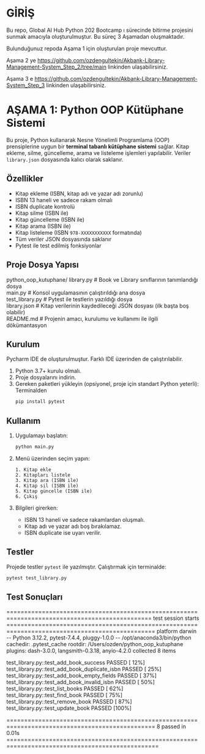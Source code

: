 # GİRİŞ

Bu repo, Global AI Hub Python 202 Bootcamp ı sürecinde bitirme projesini sunmak amacıyla oluşturulmuştur. Bu süreç 3 Aşamadan oluşmaktadır.

Bulunduğunuz repoda Aşama 1 için oluşturulan proje mevcuttur. 

Aşama 2 ye https://github.com/ozdengultekin/Akbank-Library-Management-System_Step_2/tree/main linkinden ulaşabilirsiniz. 
 
Aşama 3 e https://github.com/ozdengultekin/Akbank-Library-Management-System_Step_3 linkinden ulaşabilirsiniz. 

# AŞAMA 1: Python OOP Kütüphane Sistemi
Bu proje, Python kullanarak Nesne Yönelimli Programlama (OOP) prensiplerine uygun bir **terminal tabanlı kütüphane sistemi** sağlar. Kitap ekleme, silme, güncelleme, arama ve listeleme işlemleri yapılabilir. Veriler `library.json` dosyasında kalıcı olarak saklanır.

## Özellikler

* Kitap ekleme (ISBN, kitap adı ve yazar adı zorunlu)
* ISBN 13 haneli ve sadece rakam olmalı
* ISBN duplicate kontrolü
* Kitap silme (ISBN ile)
* Kitap güncelleme (ISBN ile)
* Kitap arama (ISBN ile)
* Kitap listeleme (ISBN `978-XXXXXXXXXXX` formatında)
* Tüm veriler JSON dosyasında saklanır
* Pytest ile test edilmiş fonksiyonlar

## Proje Dosya Yapısı

python_oop_kutuphane/
library.py          # Book ve Library sınıflarının tanımlandığı dosya<br>
main.py             # Konsol uygulamasının çalıştırıldığı ana dosya<br>
test_library.py     # Pytest ile testlerin yazıldığı dosya<br>
library.json        # Kitap verilerinin kaydedileceği JSON dosyası (ilk başta boş olabilir)<br>
README.md           # Projenin amacı, kurulumu ve kullanımı ile ilgili dökümantasyon<br>

## Kurulum

Pycharm IDE de oluşturulmuştur. Farklı IDE üzerinden de çalıştırılabilir. 
1. Python 3.7+ kurulu olmalı.
2. Proje dosyalarını indirin.
3. Gereken paketleri yükleyin (opsiyonel, proje için standart Python yeterli):
Terminalden
   ```bash
   pip install pytest
   ```

## Kullanım

1. Uygulamayı başlatın:

   ```bash
   python main.py
   ```

2. Menü üzerinden seçim yapın:

   ```
   1. Kitap ekle
   2. Kitapları listele
   3. Kitap ara (ISBN ile)
   4. Kitap sil (ISBN ile)
   5. Kitap güncelle (ISBN ile)
   6. Çıkış
   ```

3. Bilgileri girerken:

   * ISBN 13 haneli ve sadece rakamlardan oluşmalı.
   * Kitap adı ve yazar adı boş bırakılamaz.
   * ISBN duplicate ise uyarı verilir.

## Testler

Projede testler `pytest` ile yazılmıştır. Çalıştırmak için terminalde:

```bash
pytest test_library.py
```
## Test Sonuçları

=============================================================================================== test session starts ================================================================================================
platform darwin -- Python 3.12.2, pytest-7.4.4, pluggy-1.0.0 -- /opt/anaconda3/bin/python
cachedir: .pytest_cache
rootdir: /Users/ozden/python_oop_kutuphane
plugins: dash-3.0.0, langsmith-0.3.18, anyio-4.2.0
collected 8 items                                                                                                                                                                                                  

test_library.py::test_add_book_success PASSED                                                                                                                                                               [ 12%]<br>
test_library.py::test_add_book_duplicate_isbn PASSED                                                                                                                                                       [ 25%]<br>
test_library.py::test_add_book_empty_fields PASSED                                                                                                                                                           [ 37%]<br> 
test_library.py::test_add_book_invalid_isbn PASSED                                                                                                                                                           [ 50%]<br> 
test_library.py::test_list_books PASSED                                                                                                                                                                      [ 62%]<br> 
test_library.py::test_find_book PASSED                                                                                                                                                                       [ 75%]<br> 
test_library.py::test_remove_book PASSED                                                                                                                                                                     [ 87%]<br> 
test_library.py::test_update_book PASSED                                                                                                                                                                     [100%]<br> 

================================================================================================ 8 passed in 0.01s =================================================================================================
